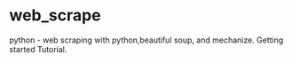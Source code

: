 # web_scrape
python - web scraping with python,beautiful soup, and mechanize. Getting started Tutorial.
